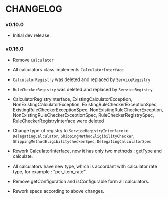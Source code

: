 CHANGELOG
=========

### v0.10.0

* Initial dev release.

### v0.16.0

* Remove `Calculator`
* All calculators class implements `CalculatorInterface`

* `CalculatorRegistry` was deleted and replaced by `ServiceRegistry`
* `RuleCheckerRegistry` was deleted and replaced by `ServiceRegistry`
* CalculatorRegistryInterface, ExistingCalculatorException, NonExistingCalculatorException, ExistingRuleCheckerExceptionSpec,
  ExistingRuleCheckerExceptionSpec, NonExistingRuleCheckerException, NonExistingRuleCheckerExceptionSpec, RuleCheckerRegistrySpec,
  RuleCheckerRegistryInterface were deleted
* Change type of registry to `ServiceRegistryInterface` in `DelegatingCalculator`, `ShippingMethodEligibilityChecker`,
  `ShippingMethodEligibilityCheckerSpec`, `DelegatingCalculatorSpec`

* Rework CalculatorInterface, now it has only two methods : getType and calculate.
* All calculators have new type, which is accordant with calculator rate type, for example : "per_item_rate".
* Remove getConfiguration and isConfigurable form all calculators.
* Rework specs according to above changes.
